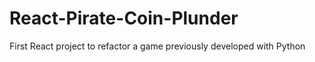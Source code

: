 # React-Pirate-Coin-Plunder
First React project to refactor a game previously developed with Python
